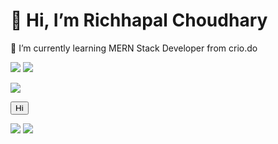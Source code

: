 <h1 >👋 Hi, I’m Richhapal Choudhary </h1>



🌱 I’m currently learning MERN Stack Developer from crio.do

<!-- ![Richhapal 's GitHub stats](https://github-readme-stats.vercel.app/api?username=richhapal&show_icons=true&theme=radical)
 -->
<img src="https://github-readme-stats.vercel.app/api?username=richhapal&show_icons=true&theme=tokyonight"  />
<img  src="https://github-readme-stats.vercel.app/api/top-langs/?username=richhapal&layout=compact&theme=tokyonight" />

![](https://komarev.com/ghpvc/?username=richhapal)

<!-- <img src="https://cdn.simpleicons.org/leetcode/ffffff" height="32" width="32" /> -->
<button>Hi</button>

<img src="https://github-profile-summary-cards.vercel.app/api/cards/profile-details?username=richhapal&theme=tokyonight"  />
<a href="https://leetcode.com/richhapal_choudhary/" ><img src="https://img.shields.io/badge/-LeetCode-FFA116?style=for-the-badge&logo=LeetCode&logoColor=black" >  </a>


